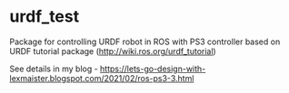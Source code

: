 # urdf_test
Package for controlling URDF robot in ROS with PS3 controller based on URDF tutorial package (http://wiki.ros.org/urdf_tutorial)

See details in my blog - https://lets-go-design-with-lexmaister.blogspot.com/2021/02/ros-ps3-3.html


